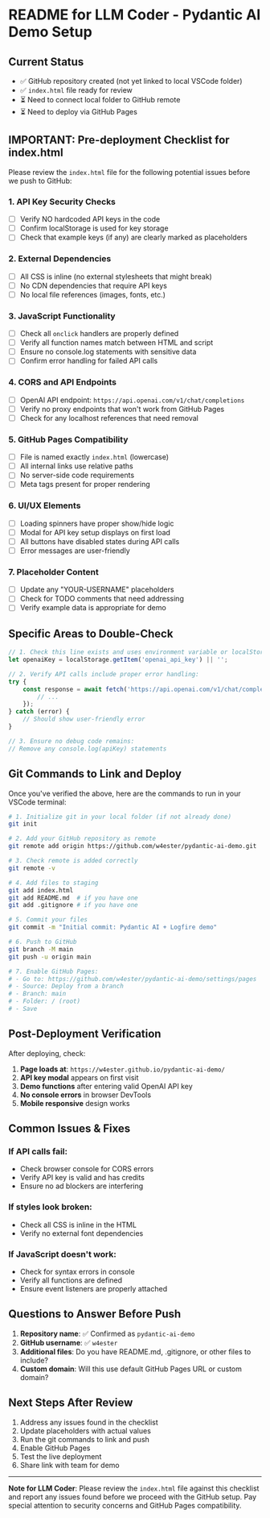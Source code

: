 # README for LLM Coder - Pydantic AI Demo Setup

## Current Status
- ✅ GitHub repository created (not yet linked to local VSCode folder)
- ✅ `index.html` file ready for review
- ⏳ Need to connect local folder to GitHub remote
- ⏳ Need to deploy via GitHub Pages

## IMPORTANT: Pre-deployment Checklist for index.html

Please review the `index.html` file for the following potential issues before we push to GitHub:

### 1. **API Key Security Checks**
- [ ] Verify NO hardcoded API keys in the code
- [ ] Confirm localStorage is used for key storage
- [ ] Check that example keys (if any) are clearly marked as placeholders

### 2. **External Dependencies**
- [ ] All CSS is inline (no external stylesheets that might break)
- [ ] No CDN dependencies that require API keys
- [ ] No local file references (images, fonts, etc.)

### 3. **JavaScript Functionality**
- [ ] Check all `onclick` handlers are properly defined
- [ ] Verify all function names match between HTML and script
- [ ] Ensure no console.log statements with sensitive data
- [ ] Confirm error handling for failed API calls

### 4. **CORS and API Endpoints**
- [ ] OpenAI API endpoint: `https://api.openai.com/v1/chat/completions`
- [ ] Verify no proxy endpoints that won't work from GitHub Pages
- [ ] Check for any localhost references that need removal

### 5. **GitHub Pages Compatibility**
- [ ] File is named exactly `index.html` (lowercase)
- [ ] All internal links use relative paths
- [ ] No server-side code requirements
- [ ] Meta tags present for proper rendering

### 6. **UI/UX Elements**
- [ ] Loading spinners have proper show/hide logic
- [ ] Modal for API key setup displays on first load
- [ ] All buttons have disabled states during API calls
- [ ] Error messages are user-friendly

### 7. **Placeholder Content**
- [ ] Update any "YOUR-USERNAME" placeholders
- [ ] Check for TODO comments that need addressing
- [ ] Verify example data is appropriate for demo

## Specific Areas to Double-Check

```javascript
// 1. Check this line exists and uses environment variable or localStorage:
let openaiKey = localStorage.getItem('openai_api_key') || '';

// 2. Verify API calls include proper error handling:
try {
    const response = await fetch('https://api.openai.com/v1/chat/completions', {
        // ... 
    });
} catch (error) {
    // Should show user-friendly error
}

// 3. Ensure no debug code remains:
// Remove any console.log(apiKey) statements
```

## Git Commands to Link and Deploy

Once you've verified the above, here are the commands to run in your VSCode terminal:

```bash
# 1. Initialize git in your local folder (if not already done)
git init

# 2. Add your GitHub repository as remote
git remote add origin https://github.com/w4ester/pydantic-ai-demo.git

# 3. Check remote is added correctly
git remote -v

# 4. Add files to staging
git add index.html
git add README.md  # if you have one
git add .gitignore # if you have one

# 5. Commit your files
git commit -m "Initial commit: Pydantic AI + Logfire demo"

# 6. Push to GitHub
git branch -M main
git push -u origin main

# 7. Enable GitHub Pages:
# - Go to: https://github.com/w4ester/pydantic-ai-demo/settings/pages
# - Source: Deploy from a branch
# - Branch: main
# - Folder: / (root)
# - Save
```

## Post-Deployment Verification

After deploying, check:

1. **Page loads at**: `https://w4ester.github.io/pydantic-ai-demo/`
2. **API key modal** appears on first visit
3. **Demo functions** after entering valid OpenAI API key
4. **No console errors** in browser DevTools
5. **Mobile responsive** design works

## Common Issues & Fixes

### If API calls fail:
- Check browser console for CORS errors
- Verify API key is valid and has credits
- Ensure no ad blockers are interfering

### If styles look broken:
- Check all CSS is inline in the HTML
- Verify no external font dependencies

### If JavaScript doesn't work:
- Check for syntax errors in console
- Verify all functions are defined
- Ensure event listeners are properly attached

## Questions to Answer Before Push

1. **Repository name**: ✅ Confirmed as `pydantic-ai-demo`
2. **GitHub username**: ✅ `w4ester`
3. **Additional files**: Do you have README.md, .gitignore, or other files to include?
4. **Custom domain**: Will this use default GitHub Pages URL or custom domain?

## Next Steps After Review

1. Address any issues found in the checklist
2. Update placeholders with actual values
3. Run the git commands to link and push
4. Enable GitHub Pages
5. Test the live deployment
6. Share link with team for demo

---

**Note for LLM Coder**: Please review the `index.html` file against this checklist and report any issues found before we proceed with the GitHub setup. Pay special attention to security concerns and GitHub Pages compatibility.